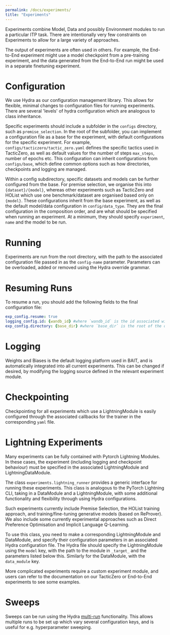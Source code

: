 ```yaml
---
permalink: /docs/experiments/
title: "Experiments"
---
```


Experiments combine Model, Data and possibly Environment modules to run a particular ITP task.
There are intentionally very few constraints on Experiments to allow for a large variety of approaches.

The output of experiments are often used in others. For example, the End-to-End experiment
might use a model checkpoint from a pre-training experiment, and the data generated from the End-to-End run might be used 
in a separate finetuning experiment.

# Configuration

We use Hydra as our configuration management library. This allows for flexible, minimal changes
to configuration files for running experiments. There are several 'levels' of hydra configuration which
are analogous to class inheritance.

Specific experiments should include a subfolder in the `configs` directory,
such as `premise_selection`. In the root of the subfolder, you can implement a configuration
file as a base for the experiment, with default configurations for the specific experiment.
For example, `configs/tacticzero/tactic_zero.yaml` defines the specific tactics used
in TacticZero, as well as default values for the number of steps `max_steps`, number of epochs etc.
This configuration can inherit configurations from `configs/base`, which define common options such as how directories,
checkpoints and logging are managed.

Within a config subdirectory, specific datasets and models can be further configured from the base.
For premise selection, we organise this into `{dataset}/{model}`, whereas other experiments such as TacticZero and HOList
which use one benchmark/dataset are organised based only on `{model}`. 
These configurations inherit from the base experiment, as well as the default model/data configuration in `config/data_type`.
They are the final configuration in the composition order, and are what should be specified when running an experiment.
At a minimum, they should specify `experiment`, `name` and the model to be run.

# Running

Experiments are run from the root directory,
with the path to the associated configuration file passed in as the `config-name` parameter.
Parameters can be overloaded, added or removed using the Hydra override grammar.

# Resuming Runs
To resume a run, you should add the following fields to the final configuration file:

```yaml
exp_config.resume: true 
logging_config.id: {wandb_id} #where `wandb_id` is the id associated with the resuming run
exp_config.directory: {base_dir} #where `base_dir` is the root of the directory created from the resuming run.
```

# Logging
Weights and Biases is the default logging platform used in BAIT, and is automatically integrated into all current experiments.
This can be changed if desired, by modifying the logging source defined in the relevant experiment module.

# Checkpointing
Checkpointing for all experiments which use a LightningModule is easily configured through the associated callbacks 
for the trainer in the corresponding `yaml` file. 

# Lightning Experiments 

Many experiments can be fully contained with Pytorch Lightning Modules. In these cases,
the experiment (including logging and checkpoint behaviour) must be specified in the associated LightningModule and LightningDataModule.

The class `experiments.lightning_runner` provides a generic interface for running these experiments.
This class is analogous to the PyTorch Lightning CLI, taking in a DataModule and a LightningModule,
with some additional functionality and flexibility through using Hydra configurations.

Such experiments currently include Premise Selection, the HOList training approach,
and training/fine-tuning generative models (based on ReProver).
We also include some currently experimental approaches such as Direct Preference Optimisation and Implicit Language Q-Learning.

To use this class, you need to make a corresponding LightningModule and DataModule,
and specify their configuration parameters in an associated Hydra configuration file. The Hydra file
should specify the LightningModule using the `model` key, with the path to the module in `_target_` and
the parameters listed below this. Similarly for the DataModule, with the `data_module` key.

More complicated experiments require a custom experiment module, and users can refer to the documentation on our
TacticZero or End-to-End experiments to see some examples.  

# Sweeps 
Sweeps can be run using the Hydra [multi-run](https://hydra.cc/docs/tutorials/basic/running_your_app/multi-run/) functionality.
This allows multiple runs to be set up which vary several configuration keys, and is useful for e.g. hyperparameter sweeping.